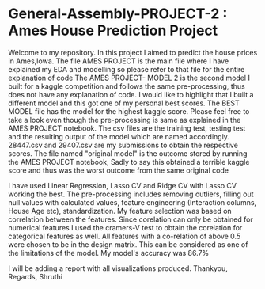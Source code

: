 # General-Assembly-PROJECT-2 : Ames House Prediction Project
Welcome to my repository.
In this project I aimed to predict the house prices in Ames,Iowa. 
The file AMES PROJECT is the main file where I have explained my EDA and modelling so please refer to that file for the entire 
explanation of code
The AMES PROJECT- MODEL 2 is the second model I built for a kaggle competition and follows the same pre-processing, thus does not
have any explanation of code. I would like to highlight that I built a different model and this got one of my personal best scores.
The BEST MODEL file has the model for the highest kaggle score. Please feel free to take a look even though the pre-processing is 
same as explained in the AMES PROJECT notebook.
The csv files are the training test, testing test and the resulting output of the model which are named accordingly. 28447.csv and 
29407.csv are my submissions to obtain the respective scores.
The file named "original model" is the outcome stored by running the AMES PROJECT notebook, Sadly to say this obtained a terrible 
kaggle score and thus was the worst outcome from the same original code

I have used Linear Regression, Lasso CV and Ridge CV with Lasso CV working the best.
The pre-processing includes removing outliers, filling out null values with calculated values, feature engineering (Interaction 
columns, House Age etc), standardization. My feature selection was based on correlation between the features. Since corelation 
can only be obtained for numerical features I used the cramers-V test to obtain the corelation for categorical features as well. 
All features with a co-relation of above 0.5 were chosen to be in the design matrix. This can be considered as one of the
limitations of the model.
My model's accuracy was 86.7%

I will be adding a report with all visualizations produced.
Thankyou,
Regards,
Shruthi

